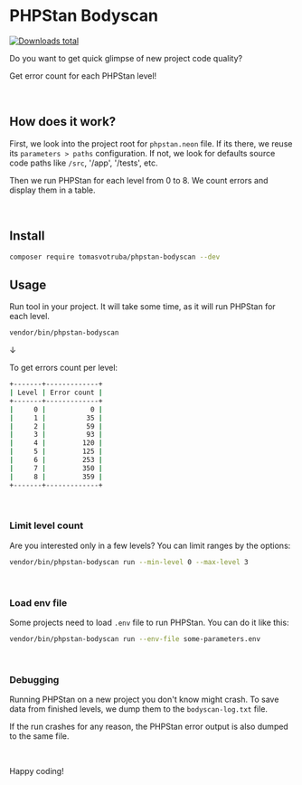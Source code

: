 # PHPStan Bodyscan

[![Downloads total](https://img.shields.io/packagist/dt/tomasvotruba/phpstan-bodyscan.svg?style=flat-square)](https://packagist.org/packages/tomasvotruba/phpstan-bodyscan/stats)

Do you want to get quick glimpse of new project code quality?

Get error count for each PHPStan level!

<br>

## How does it work?

First, we look into the project root for `phpstan.neon` file. If its there, we reuse its `parameters > paths` configuration. If not, we look for defaults source code paths like `/src`, '/app', '/tests', etc.

Then we run PHPStan for each level from 0 to 8. We count errors and display them in a table.

<br>

## Install

```bash
composer require tomasvotruba/phpstan-bodyscan --dev
```

## Usage

Run tool in your project. It will take some time, as it will run PHPStan for each level.


```bash
vendor/bin/phpstan-bodyscan
```

↓

To get errors count per level:

```bash
+-------+-------------+
| Level | Error count |
+-------+-------------+
|     0 |           0 |
|     1 |          35 |
|     2 |          59 |
|     3 |          93 |
|     4 |         120 |
|     5 |         125 |
|     6 |         253 |
|     7 |         350 |
|     8 |         359 |
+-------+-------------+
```

<br>

### Limit level count

Are you interested only in a few levels? You can limit ranges by the options:

```bash
vendor/bin/phpstan-bodyscan run --min-level 0 --max-level 3
```

<br>

### Load env file

Some projects need to load `.env` file to run PHPStan. You can do it like this:

```bash
vendor/bin/phpstan-bodyscan run --env-file some-parameters.env
```

<br>

### Debugging

Running PHPStan on a new project you don't know might crash. To save data from finished levels, we dump them to the `bodyscan-log.txt` file.

If the run crashes for any reason, the PHPStan error output is also dumped to the same file.

<br>

Happy coding!
